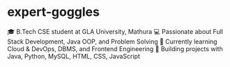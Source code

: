 # expert-goggles
🎓 B.Tech CSE student at GLA University, Mathura 💻 Passionate about Full Stack Development, Java OOP, and Problem Solving 🌱 Currently learning Cloud &amp; DevOps, DBMS, and Frontend Engineering 🚀 Building projects with Java, Python, MySQL, HTML, CSS, JavaScript
